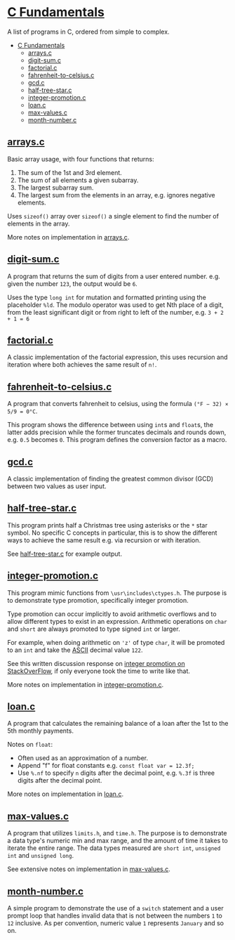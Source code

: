 # [C Fundamentals](#c-fundamentals)

A list of programs in C, ordered from simple to complex.

- [C Fundamentals](#c-fundamentals)
  - [arrays.c](#arraysc)
  - [digit-sum.c](#digit-sumc)
  - [factorial.c](#factorialc)
  - [fahrenheit-to-celsius.c](#fahrenheit-to-celsiusc)
  - [gcd.c](#gcdc)
  - [half-tree-star.c](#half-tree-starc)
  - [integer-promotion.c](#integer-promotionc)
  - [loan.c](#loanc)
  - [max-values.c](#max-valuesc)
  - [month-number.c](#month-numberc)

## [arrays.c](#arraysc)

Basic array usage, with four functions that returns:

1. The sum of the 1st and 3rd element.
2. The sum of all elements a given subarray.
3. The largest subarray sum.
4. The largest sum from the elements in an array, e.g. ignores negative elements.

Uses `sizeof()` array over `sizeof()` a single element to find the number of elements in the array.

More notes on implementation in [arrays.c](Misc/c-fundamentals/arrays.c).

## [digit-sum.c](#digit-sumc)

A program that returns the sum of digits from a user entered number. e.g. given the number `123`, the output would be `6`.

Uses the type `long int` for mutation and formatted printing using the placeholder `%ld`. The modulo operator was used to get Nth place of a digit, from the least significant digit or from right to left of the number, e.g. `3 + 2 + 1 = 6`

## [factorial.c](#factorialc)

A classic implementation of the factorial expression, this uses recursion and iteration where both achieves the same result of `n!`.

## [fahrenheit-to-celsius.c](#fahrenheit-to-celsiusc)

A program that converts fahrenheit to celsius, using the formula `(°F − 32) × 5/9 = 0°C`.

This program shows the difference between using `int`s and `float`s, the latter adds precision while the former truncates decimals and rounds down, e.g. `0.5` becomes `0`. This program defines the conversion factor as a macro.

## [gcd.c](#gcdc)

A classic implementation of finding the greatest common divisor (GCD) between two values as user input.

## [half-tree-star.c](#half-tree-starc)

This program prints half a Christmas tree using asterisks or the `*` star symbol. No specific C concepts in particular, this is to show the different ways to achieve the same result e.g. via recursion or with iteration.

See [half-tree-star.c](Misc/c-fundamentals/half-tree-stars.c) for example output.

## [integer-promotion.c](#integer-promotionc)

This program mimic functions from `\usr\includes\ctypes.h`. The purpose is to demonstrate type promotion, specifically integer promotion.

Type promotion can occur implicitly to avoid arithmetic overflows and to allow different types to exist in an expression. Arithmetic operations on `char` and `short` are always promoted to type signed `int` or larger.

For example, when doing arithmetic on `'z'` of type `char`, it will be promoted to an `int` and take the [ASCII](https://www.ibm.com/support/knowledgecenter/ssw_aix_72/network/conversion_table.html) decimal value `122`.

See this written discussion response on [integer promotion on StackOverFlow](https://stackoverflow.com/a/46073296/7072506), if only everyone took the time to write like that.

More notes on implementation in [integer-promotion.c](Misc/c-fundamentals/integer-promotion.c).

## [loan.c](#loanc)

A program that calculates the remaining balance of a loan after the 1st to the 5th monthly payments.

Notes on `float`:
- Often used as an approximation of a number.
- Append "f" for float constants e.g. `const float var = 12.3f;`
- Use `%.nf` to specify `n` digits after the decimal point, e.g. `%.3f` is three digits after the decimal point.

More notes on implementation in [loan.c](Misc/c-fundamentals/loan.c).

## [max-values.c](#max-valuesc)

A program that utilizes `limits.h`, and `time.h`. The purpose is to demonstrate a data type's numeric min and max range, and the amount of time it takes to iterate the entire range. The data types measured are `short int`, `unsigned int` and `unsigned long`.

See extensive notes on implementation in [max-values.c](Misc/c-fundamentals/max-values.c).

## [month-number.c](#month-numberc)

A simple program to demonstrate the use of a `switch` statement and a user prompt loop that handles invalid data that is not between the numbers `1` to `12` inclusive. As per convention, numeric value `1` represents `January` and so on.